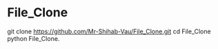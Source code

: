 # File_Clone
git clone https://github.com/Mr-Shihab-Vau/File_Clone.git
cd File_Clone
python File_Clone.
